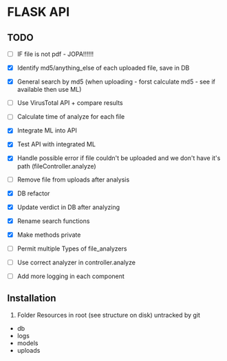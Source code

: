 # FLASK API

## TODO
- [ ] IF file is not pdf - JOPA!!!!!!
- [x] Identify md5/anything_else of each uploaded file, save in DB 
- [x] General search by md5 (when uploading - forst calculate md5 - see if available then use ML)
- [ ] Use VirusTotal API + compare results
- [ ] Calculate time of analyze for each file
- [x] Integrate ML into API
- [x] Test API with integrated ML
- [x] Handle possible error if file couldn't be uploaded and we don't have it's path (fileController.analyze)
- [ ] Remove file from uploads after analysis
- [x] DB refactor
- [x] Update verdict in DB after analyzing
- [x] Rename search functions
- [x] Make methods private
- [ ] Permit multiple Types of file_analyzers
- [ ] Use correct analyzer in controller.analyze
- [ ] Add more logging in each component


## Installation
1. Folder Resources in root (see structure on disk) untracked by git
- db
- logs
- models
- uploads